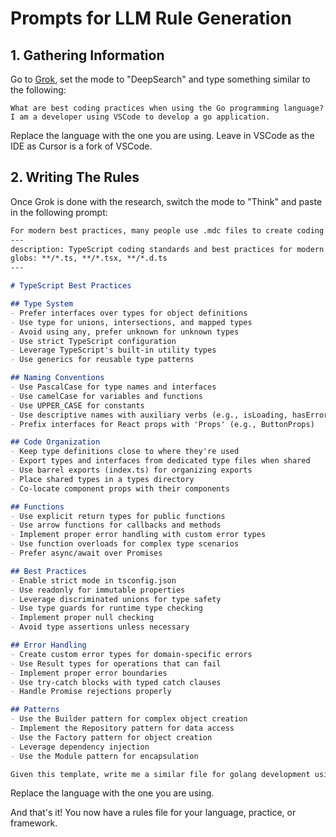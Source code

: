 # Prompts for LLM Rule Generation

## 1. Gathering Information

Go to [Grok](https://grok.com/), set the mode to "DeepSearch" and type something similar to the following:

```plaintext
What are best coding practices when using the Go programming language? I am a developer using VSCode to develop a go application.
```

Replace the language with the one you are using. Leave in VSCode as the IDE as Cursor is a fork of VSCode.

## 2. Writing The Rules

Once Grok is done with the research, switch the mode to "Think" and paste in the following prompt:

```markdown
For modern best practices, many people use .mdc files to create coding standards. Here is an example for typescript:
---
description: TypeScript coding standards and best practices for modern web development
globs: **/*.ts, **/*.tsx, **/*.d.ts
---

# TypeScript Best Practices

## Type System
- Prefer interfaces over types for object definitions
- Use type for unions, intersections, and mapped types
- Avoid using any, prefer unknown for unknown types
- Use strict TypeScript configuration
- Leverage TypeScript's built-in utility types
- Use generics for reusable type patterns

## Naming Conventions
- Use PascalCase for type names and interfaces
- Use camelCase for variables and functions
- Use UPPER_CASE for constants
- Use descriptive names with auxiliary verbs (e.g., isLoading, hasError)
- Prefix interfaces for React props with 'Props' (e.g., ButtonProps)

## Code Organization
- Keep type definitions close to where they're used
- Export types and interfaces from dedicated type files when shared
- Use barrel exports (index.ts) for organizing exports
- Place shared types in a types directory
- Co-locate component props with their components

## Functions
- Use explicit return types for public functions
- Use arrow functions for callbacks and methods
- Implement proper error handling with custom error types
- Use function overloads for complex type scenarios
- Prefer async/await over Promises

## Best Practices
- Enable strict mode in tsconfig.json
- Use readonly for immutable properties
- Leverage discriminated unions for type safety
- Use type guards for runtime type checking
- Implement proper null checking
- Avoid type assertions unless necessary

## Error Handling
- Create custom error types for domain-specific errors
- Use Result types for operations that can fail
- Implement proper error boundaries
- Use try-catch blocks with typed catch clauses
- Handle Promise rejections properly

## Patterns
- Use the Builder pattern for complex object creation
- Implement the Repository pattern for data access
- Use the Factory pattern for object creation
- Leverage dependency injection
- Use the Module pattern for encapsulation 

Given this template, write me a similar file for golang development using your research.
```

Replace the language with the one you are using. 

And that's it! You now have a rules file for your language, practice, or framework.
